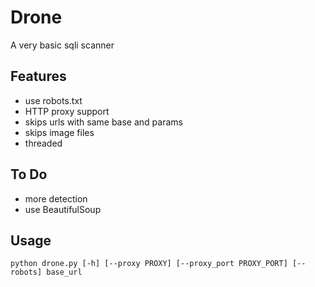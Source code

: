Drone
==========================
A very basic sqli scanner


Features
----------------------------
* use robots.txt
* HTTP proxy support
* skips urls with same base and params 
* skips image files
* threaded

To Do
----------------------------
* more detection
* use BeautifulSoup

Usage
-----------------------------
    python drone.py [-h] [--proxy PROXY] [--proxy_port PROXY_PORT] [--robots] base_url


